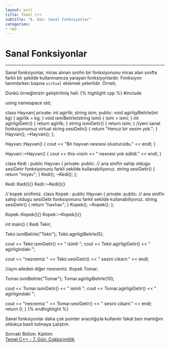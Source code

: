```yaml
---
layout: post
title: Temel C++
subtitle: "6. Gün: Sanal Fonksiyonlar"
categories:
- cpp
---
```


# **Sanal Fonksiyonlar**  
-------------------------------
Sanal fonksiyonlar, miras alınan sınıfın bir fonksiyonunu miras alan sınıfta farklı bir şekilde kullanmamıza yarayan fonksiyonlardır. Fonksiyon tanımlarken başına `virtual` eklemek yeterlidir. Örnek;  

Dünkü örneğimizin geliştirilmiş hali:
{% highlight cpp %}
#include <iostream>

using namespace std;

class Hayvan{
   private:
      int agirlik;
      string isim;
   public:
      void agirligiBelirle(int kg)
      {
         agirlik = kg;
      }
      void ismiBelirle(string ismi)
      {
         isim = ismi;
      }
      int agirligiGetir()
      {
         return agirlik;
      }
      string ismiGetir()
      {
         return isim;
      }
      //yeni sanal fonksiyonumuz
      virtual string sesiGetir()
      {
         return "Henuz bir sesim yok.";
      }
      Hayvan();
      ~Hayvan();
};

Hayvan::Hayvan()
{
   cout << "Bir hayvan nesnesi olusturuldu." << endl;
}

Hayvan::~Hayvan()
{
   cout << this->isim << " nesnesi yok edildi." << endl;
}

class Kedi : public Hayvan
{
   private:
   public:
      // ana sinifin sahip oldugu sesiGetir fonksiyonunu farkli sekilde kullanabiliyoruz.
      string sesiGetir()
      {
         return "miyav";
      }
      Kedi();
      ~Kedi();
};

Kedi::Kedi(){}
Kedi::~Kedi(){}

// kopek sinifimiz.
class Kopek : public Hayvan
{
   private:
   public:
      // ana sinifin sahip oldugu sesiGetir fonksiyonunu farkli sekilde kullanabiliyoruz.
      string sesiGetir()
      {
         return "havhav";
      }
      Kopek();
      ~Kopek();
};

Kopek::Kopek(){}
Kopek::~Kopek(){}

int main()
{
   Kedi Tekir;

   Tekir.ismiBelirle("Tekir");
   Tekir.agirligiBelirle(5);

   cout << Tekir.ismiGetir() << " isimli ";
   cout << Tekir.agirligiGetir() << " agirligindaki ";

   cout << "nesnemiz " << Tekir.sesiGetir() << " sesini cikarir." << endl;

   //aynı aileden diğer nesnemiz.
   Kopek Tomar;

   Tomar.ismiBelirle("Tomar");
   Tomar.agirligiBelirle(10);

   cout << Tomar.ismiGetir() << " isimli ";
   cout << Tomar.agirligiGetir() << " agirligindaki ";

   cout << "nesnemiz " << Tomar.sesiGetir() << " sesini cikarir." << endl;
   return 0;
}
{% endhighlight %}

Sanal fonksiyonlar daha çok pointer aracılığıyla kullanılır fakat ben mantığını oldukça basit tutmaya çalıştım.  

Sonraki Bölüm: Kalıtım:  
[Temel C++ - 7. Gün: Çokbiçimlilik][1]

[1]: /cpp/2015/07/07/temel-cpp-yedinci-gun-cokbicimlilik.html
